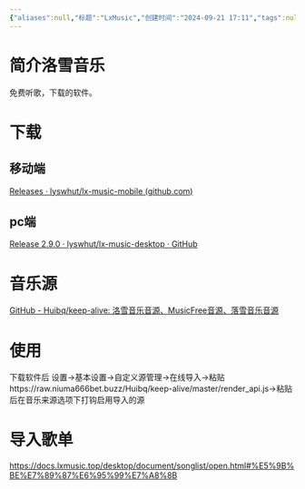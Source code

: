 ```yaml
---
{"aliases":null,"标题":"LxMusic","创建时间":"2024-09-21 17:11","tags":null,"dg-publish":true,"permalink":"/5000/lx-music/","dgPassFrontmatter":true}
---
```


# 简介洛雪音乐
免费听歌，下载的软件。
# 下载
## 移动端
[Releases · lyswhut/lx-music-mobile (github.com)](https://github.com/lyswhut/lx-music-mobile/releases)
## pc端
[Release 2.9.0 · lyswhut/lx-music-desktop · GitHub](https://github.com/lyswhut/lx-music-desktop/releases/tag/v2.9.0)
# 音乐源
[GitHub - Huibq/keep-alive: 洛雪音乐音源、MusicFree音源、落雪音乐音源](https://github.com/Huibq/keep-alive)
# 使用
下载软件后
设置->基本设置->自定义源管理->在线导入->粘贴https://raw.niuma666bet.buzz/Huibq/keep-alive/master/render_api.js->粘贴后在音乐来源选项下打钩启用导入的源
# 导入歌单
https://docs.lxmusic.top/desktop/document/songlist/open.html#%E5%9B%BE%E7%89%87%E6%95%99%E7%A8%8B